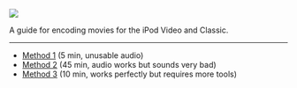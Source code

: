 ![](https://github.com/adriaanjelle/ipod-video-guide/blob/main/ipod-video-guide.jpg)

A guide for encoding movies for the iPod Video and Classic.

----

- [Method 1](https://github.com/adriaanjelle/ipod-video-guide/wiki/Method-1) (5 min, unusable audio)
- [Method 2](https://github.com/adriaanjelle/ipod-video-guide/wiki/Method-2) (45 min, audio works but sounds very bad)
- [Method 3](https://github.com/adriaanjelle/ipod-video-guide/wiki/Method-3) (10 min, works perfectly but requires more tools)
